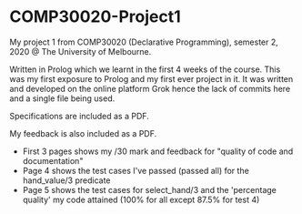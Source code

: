 # COMP30020-Project1
My project 1 from COMP30020 (Declarative Programming), semester 2, 2020 @ The University of Melbourne.

Written in Prolog which we learnt in the first 4 weeks of the course. This was my first exposure to Prolog and my first ever project in it.
It was written and developed on the online platform Grok hence the lack of commits here and a single file being used. 

Specifications are included as a PDF.

My feedback is also included as a PDF. 
- First 3 pages shows my /30 mark and feedback for "quality of code and documentation"
- Page 4 shows the test cases I've passed (passed all) for the hand_value/3 predicate
- Page 5 shows the test cases for select_hand/3 and the 'percentage quality' my code attained (100% for all except 87.5% for test 4)
